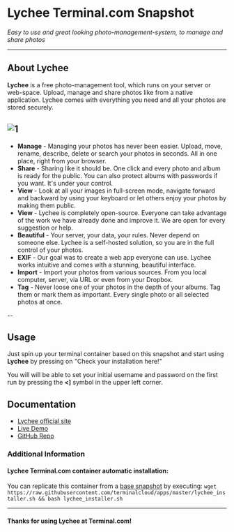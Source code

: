 # **Lychee** Terminal.com Snapshot
*Easy to use and great looking photo-management-system, to manage and share photos*

---

## About Lychee
**Lychee** is a free photo-management tool, which runs on your server or web-space. Upload, manage and share photos like from a native application. Lychee comes with everything you need and all your photos are stored securely.


![1](http://lychee.electerious.com/assets/img/showcase.png)
---

- **Manage** - Managing your photos has never been easier. Upload, move, rename, describe, delete or search your photos in seconds. All in one place, right from your browser.
- **Share** - Sharing like it should be. One click and every photo and album is ready for the public. You can also protect albums with passwords if you want. It's under your control.
- **View** - Look at all your images in full-screen mode, navigate forward and backward by using your keyboard or let others enjoy your photos by making them public.
- **View** - Lychee is completely open-source. Everyone can take advantage of the work we have already done and improve it. We are open for every suggestion or help.
- **Beautiful** - Your server, your data, your rules. Never depend on someone else. Lychee is a self-hosted solution, so you are in the full control of your photos.
- **EXIF** - Our goal was to create a web app everyone can use. Lychee works intuitive and comes with a stunning, beautiful interface.
- **Import** - Import your photos from various sources. From you local computer, server, via URL or even from your Dropbox.
- **Tag** - Never loose one of your photos in the depth of your albums. Tag them or mark them as important. Every single photo or all selected photos at once.

--

## Usage
Just spin up your terminal container based on this snapshot and start using **Lychee** by pressing on "Check your installation here!"

You will will be able to set your initial username and password on the first run by pressing the **<]** symbol in the upper left corner.


## Documentation
- [Lychee official site](http://lychee.electerious.com/)
- [Live Demo](http://electerious.com/lychee_demo/)
- [GitHub Repo](https://github.com/electerious/Lychee)


### Additional Information

#### Lychee Terminal.com container automatic installation:
You can replicate this container from a [base snapshot](https://www.terminal.com/tiny/FzpHiTXG1K) by executing:
`wget https://raw.githubusercontent.com/terminalcloud/apps/master/lychee_installer.sh && bash lychee_installer.sh`

---

#### Thanks for using Lychee at Terminal.com!